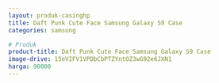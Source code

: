 ```yaml
---
layout: produk-casinghp
title: Daft Punk Cute Face Samsung Galaxy S9 Case
categories: samsung

# Produk
product-title: Daft Punk Cute Face Samsung Galaxy S9 Case
image-drive: 15eVIFV1VPDbCbPTZYntOZ3wG92e6JXN1
harga: 90000
---
```


